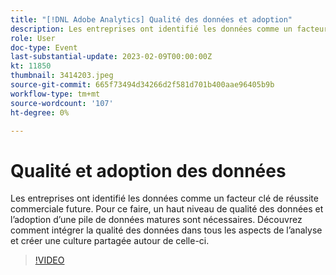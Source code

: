 ```yaml
---
title: "[!DNL Adobe Analytics] Qualité des données et adoption"
description: Les entreprises ont identifié les données comme un facteur clé de réussite commerciale future. Pour ce faire, un haut niveau de qualité des données et l’adoption d’une pile de données matures sont nécessaires. Découvrez comment intégrer la qualité des données dans tous les aspects de l’analyse et créer une culture partagée autour de celle-ci.
role: User
doc-type: Event
last-substantial-update: 2023-02-09T00:00:00Z
kt: 11850
thumbnail: 3414203.jpeg
source-git-commit: 665f73494d34266d2f581d701b400aae96405b9b
workflow-type: tm+mt
source-wordcount: '107'
ht-degree: 0%

---
```



# Qualité et adoption des données

Les entreprises ont identifié les données comme un facteur clé de réussite commerciale future. Pour ce faire, un haut niveau de qualité des données et l’adoption d’une pile de données matures sont nécessaires. Découvrez comment intégrer la qualité des données dans tous les aspects de l’analyse et créer une culture partagée autour de celle-ci.

>[!VIDEO](https://video.tv.adobe.com/v/3414203/?quality=12&learn=on)
